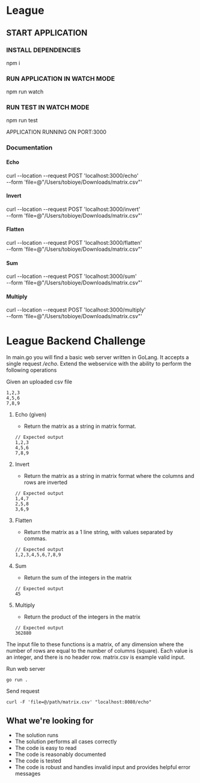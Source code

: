 # League

## START APPLICATION

### INSTALL DEPENDENCIES
npm i

### RUN APPLICATION IN WATCH MODE
npm run watch

### RUN TEST IN WATCH MODE
npm run test


APPLICATION RUNNING ON PORT:3000

### Documentation
#### Echo
curl --location --request POST 'localhost:3000/echo' \
--form 'file=@"/Users/tobioye/Downloads/matrix.csv"'

#### Invert
curl --location --request POST 'localhost:3000/invert' \
--form 'file=@"/Users/tobioye/Downloads/matrix.csv"'

#### Flatten
curl --location --request POST 'localhost:3000/flatten' \
--form 'file=@"/Users/tobioye/Downloads/matrix.csv"'

#### Sum
curl --location --request POST 'localhost:3000/sum' \
--form 'file=@"/Users/tobioye/Downloads/matrix.csv"'

#### Multiply
curl --location --request POST 'localhost:3000/multiply' \
--form 'file=@"/Users/tobioye/Downloads/matrix.csv"'


# League Backend Challenge

In main.go you will find a basic web server written in GoLang. It accepts a single request _/echo_. Extend the webservice with the ability to perform the following operations

Given an uploaded csv file
```
1,2,3
4,5,6
7,8,9
```

1. Echo (given)
    - Return the matrix as a string in matrix format.
    
    ```
    // Expected output
    1,2,3
    4,5,6
    7,8,9
    ``` 
2. Invert
    - Return the matrix as a string in matrix format where the columns and rows are inverted
    ```
    // Expected output
    1,4,7
    2,5,8
    3,6,9
    ``` 
3. Flatten
    - Return the matrix as a 1 line string, with values separated by commas.
    ```
    // Expected output
    1,2,3,4,5,6,7,8,9
    ``` 
4. Sum
    - Return the sum of the integers in the matrix
    ```
    // Expected output
    45
    ``` 
5. Multiply
    - Return the product of the integers in the matrix
    ```
    // Expected output
    362880
    ``` 

The input file to these functions is a matrix, of any dimension where the number of rows are equal to the number of columns (square). Each value is an integer, and there is no header row. matrix.csv is example valid input.  

Run web server
```
go run .
```

Send request
```
curl -F 'file=@/path/matrix.csv' "localhost:8080/echo"
```

## What we're looking for

- The solution runs
- The solution performs all cases correctly
- The code is easy to read
- The code is reasonably documented
- The code is tested
- The code is robust and handles invalid input and provides helpful error messages